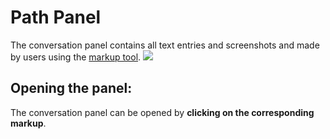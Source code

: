 # Path Panel

The conversation panel contains all text entries and screenshots and made by users using the [markup tool](../user-interface/markup_tool#conversation-with-Markups).
![](../../../.gitbook/assets/conversation\_panel.jpg)

## Opening the panel:

The conversation panel can be opened by **clicking on the corresponding markup**.